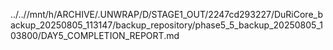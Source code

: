 ../..//mnt/h/ARCHIVE/.UNWRAP/D/STAGE1_OUT/2247cd293227/DuRiCore_backup_20250805_113147/backup_repository/phase5_5_backup_20250805_103800/DAY5_COMPLETION_REPORT.md